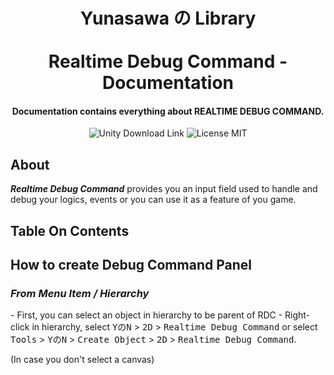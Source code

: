 <h1 align="center"> 
Yunasawa の Library <br></br>
Realtime Debug Command - Documentation 
</h1>

<h4 align="center"> Documentation contains everything about REALTIME DEBUG COMMAND.</h4>

<p align="center">
 <img src="https://img.shields.io/badge/Script-DOCUMENTATION-blue.svg" alt="Unity Download Link">
 <img src="https://img.shields.io/badge/Contact-yunasawa200@gmail.com-purple.svg" alt="License MIT">
</p>

<h2> About </h2>

<b><i>Realtime Debug Command</i></b> provides you an input field used to handle and debug your logics, events or you can use it as a feature of you game. 

<h2> Table On Contents </h2>


<h2> How to create Debug Command Panel </h2>

<h3><i> From Menu Item / Hierarchy </i></h3>
- First, you can select an object in hierarchy to be parent of RDC
- Right-click in hierarchy, select <kbd>YのN</kbd> > <kbd>2D</kbd> > <kbd>Realtime Debug Command</kbd> or select <kbd>Tools</kbd> > <kbd>YのN</kbd> > <kbd>Create Object</kbd> > <kbd>2D</kbd> > <kbd>Realtime Debug Command</kbd>.

(In case you don't select a canvas)

